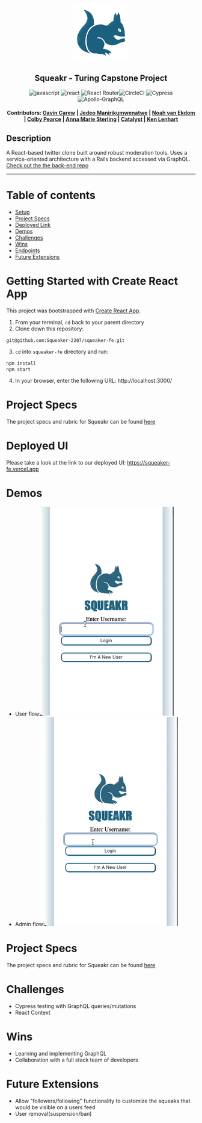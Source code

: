 <div align="center"><img src="src/images/SqueakerIcon.png" style="width: 150px;">

## Squeakr - Turing Capstone Project

![javascript](https://img.shields.io/badge/JavaScript-F7DF1E?style=for-the-badge&logo=javascript&logoColor=black) ![react](https://img.shields.io/badge/React-20232A?style=for-the-badge&logo=react&logoColor=61DAFB) ![React Router](https://img.shields.io/badge/React_Router-CA4245?style=for-the-badge&logo=react-router&logoColor=white)![CircleCI](https://img.shields.io/badge/circleci-343434?style=for-the-badge&logo=circleci&logoColor=white) ![Cypress](https://img.shields.io/badge/-cypress-%23E5E5E5?style=for-the-badge&logo=cypress&logoColor=058a5e) ![Apollo-GraphQL](https://img.shields.io/badge/-ApolloGraphQL-311C87?style=for-the-badge&logo=apollo-graphql)

#### Contributors: [Gavin Carew](https://github.com/gjcarew) | [Jedeo Manirikumwenatwe](https://github.com/Jedeo) | [Noah van Ekdom](https://github.com/noahvanekdom) | [Colby Pearce](https://github.com/Crpearce) | [Anna Marie Sterling](https://github.com/AMSterling) | [Catalyst](https://github.com/Catalyst4Change) | [Ken Lenhart](https://github.com/Penitent0)

</div>

## Description

A React-based twitter clone built around robust moderation tools. Uses a service-oriented architecture with a Rails backend accessed via GraphQL.
[Check out the the back-end repo](https://github.com/Squeaker-2207/squeaker-be)

---

# <a name="contents"></a> Table of contents

- [Setup](#setup)
- [Project Specs](#specs)
- [Deployed Link](#deployment)
- [Demos](#demos)
- [Challenges](#challenges)
- [Wins](#wins)
- [Endpoints](#endpoints)
- [Future Extensions](#future)

# <a name="setup"></a>Getting Started with Create React App

This project was bootstrapped with [Create React App](https://github.com/facebook/create-react-app).

1. From your terminal, `cd` back to your parent directory
2. Clone down this repository:

```
git@github.com:Squeaker-2207/squeaker-fe.git

```

3. `cd` into `squeaker-fe` directory and run:

```
npm install
npm start
```

4. In your browser, enter the following URL: http://localhost:3000/

# <a name="specs"></a>Project Specs

The project specs and rubric for Squeakr can be found [here](https://mod4.turing.edu/projects/capstone/)

# <a name="deployment"></a>Deployed UI

Please take a look at the link to our deployed UI: https://squeaker-fe.vercel.app

# <a name="demo"></a>Demos

- User flow:![User Demo](Demo/squeakr-login-demo.gif)
- Admin flow:![Admin Demo](Demo/squeakr-admin-demo.gif)

# <a name="specs"></a>Project Specs

The project specs and rubric for Squeakr can be found [here](https://mod4.turing.edu/projects/capstone/)

# <a name="challenges"></a>Challenges

- Cypress testing with GraphQL queries/mutations
- React Context

# <a name="wins"></a>Wins

- Learning and implementing GraphQL
- Collaboration with a full stack team of developers

# <a name="future"></a>Future Extensions

- Allow "followers/following" functionality to customize the squeaks that would be visible on a users feed
- User removal(suspension/ban)

